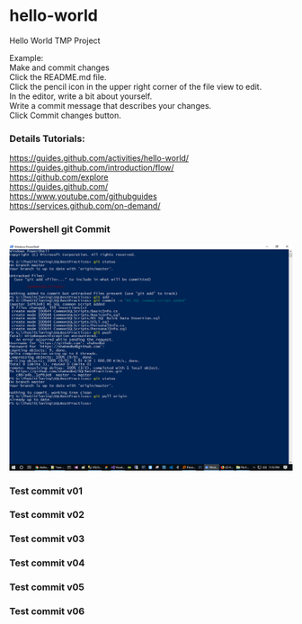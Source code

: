 # hello-world
Hello World TMP Project



Example: <br />
Make and commit changes <br />
Click the README.md file. <br />
Click the  pencil icon in the upper right corner of the file view to edit. <br />
In the editor, write a bit about yourself. <br />
Write a commit message that describes your changes. <br />
Click Commit changes button. <br />




### Details Tutorials:
https://guides.github.com/activities/hello-world/ <br />
https://guides.github.com/introduction/flow/  <br />
https://github.com/explore <br />
https://guides.github.com/  <br />
https://www.youtube.com/githubguides  <br />
https://services.github.com/on-demand/ <br />



### Powershell git Commit
![PowershellgitCommit](https://github.com/shahedbd/SQLBestPractices/blob/master/CommonSQLScripts/PowershellGitCommit.png)


### Test commit v01


### Test commit v02


### Test commit v03


### Test commit v04

### Test commit v05

### Test commit v06
